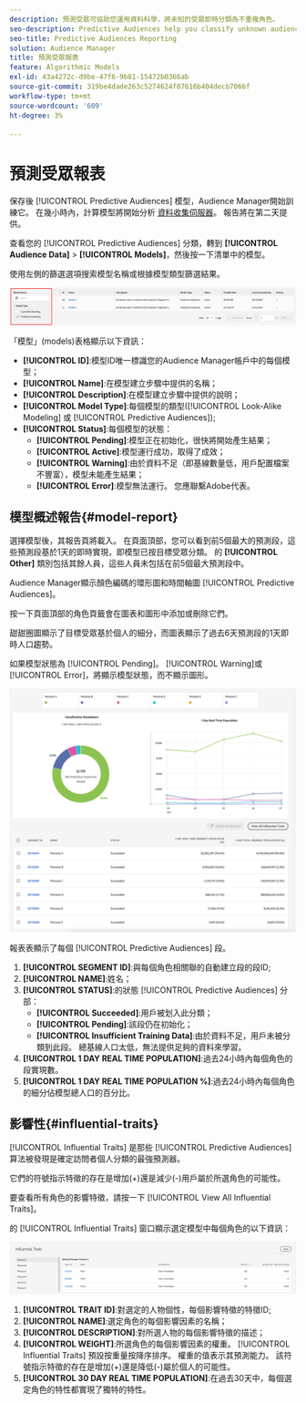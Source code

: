 ```yaml
---
description: 預測受眾可協助您運用資料科學，將未知的受眾即時分類為不重複角色。
seo-description: Predictive Audiences help you classify unknown audiences into distinct personas in real-time, using data science.
seo-title: Predictive Audiences Reporting
solution: Audience Manager
title: 預測受眾報表
feature: Algorithmic Models
exl-id: 43a4272c-d9be-47f6-9b81-15472b0366ab
source-git-commit: 319be4dade263c5274624f07616b404decb7066f
workflow-type: tm+mt
source-wordcount: '609'
ht-degree: 3%

---
```


# 預測受眾報表

保存後 [!UICONTROL Predictive Audiences] 模型，Audience Manager開始訓練它。 在幾小時內，計算模型將開始分析 [資料收集伺服器](https://experienceleague.adobe.com/docs/audience-manager/user-guide/reference/system-components/components-data-collection.html#dcs-pcs)。 報告將在第二天提供。

查看您的 [!UICONTROL Predictive Audiences] 分類，轉到 **[!UICONTROL Audience Data]** > **[!UICONTROL Models]**，然後按一下清單中的模型。

使用左側的篩選選項搜索模型名稱或根據模型類型篩選結果。

![預測受眾 — 篩選](assets/predictive-audiences-filter-models.png)

「模型」(models)表格顯示以下資訊：

* **[!UICONTROL ID]**:模型ID唯一標識您的Audience Manager帳戶中的每個模型；
* **[!UICONTROL Name]**:在模型建立步驟中提供的名稱；
* **[!UICONTROL Description]**:在模型建立步驟中提供的說明；
* **[!UICONTROL Model Type]**:每個模型的類型([!UICONTROL Look-Alike Modeling] 或 [!UICONTROL Predictive Audiences]);
* **[!UICONTROL Status]**:每個模型的狀態：
   * **[!UICONTROL Pending]**:模型正在初始化，很快將開始產生結果；
   * **[!UICONTROL Active]**:模型運行成功，取得了成效；
   * **[!UICONTROL Warning]**:由於資料不足（即基線數量低，用戶配置檔案不豐富），模型未能產生結果；
   * **[!UICONTROL Error]**:模型無法運行。 您應聯繫Adobe代表。

## 模型概述報告{#model-report}

選擇模型後，其報告頁將載入。 在頁面頂部，您可以看到前5個最大的預測段，這些預測段基於1天的即時實現，即模型已按目標受眾分類。 的 **[!UICONTROL Other]** 類別包括其餘人員，這些人員未包括在前5個最大預測段中。

Audience Manager顯示顏色編碼的環形圖和時間軸圖 [!UICONTROL Predictive Audiences]。

按一下頁面頂部的角色頁籤會在圖表和圖形中添加或刪除它們。

甜甜圈圖顯示了目標受眾基於個人的細分，而圖表顯示了過去6天預測段的1天即時人口趨勢。

如果模型狀態為 [!UICONTROL Pending]。 [!UICONTROL Warning]或 [!UICONTROL Error]，將顯示模型狀態，而不顯示圖形。

![智慧人物報告](assets/predictive-audiences-report.png)

報表表顯示了每個 [!UICONTROL Predictive Audiences] 段。

1. **[!UICONTROL SEGMENT ID]**:與每個角色相關聯的自動建立段的段ID;
1. **[!UICONTROL NAME]**:姓名；
1. **[!UICONTROL STATUS]**:的狀態 [!UICONTROL Predictive Audiences] 分部：
   * **[!UICONTROL Succeeded]**:用戶被划入此分類；
   * **[!UICONTROL Pending]**:該段仍在初始化；
   * **[!UICONTROL Insufficient Training Data]**:由於資料不足，用戶未被分類到此段。 總基線人口太低，無法提供足夠的資料來學習。
1. **[!UICONTROL 1 DAY REAL TIME POPULATION]**:過去24小時內每個角色的段實現數。
1. **[!UICONTROL 1 DAY REAL TIME POPULATION %]**:過去24小時內每個角色的細分佔模型總人口的百分比。

## 影響性{#influential-traits}

[!UICONTROL Influential Traits] 是那些 [!UICONTROL Predictive Audiences] 算法被發現是確定訪問者個人分類的最強預測器。

它們的符號指示特徵的存在是增加(+)還是減少(-)用戶屬於所選角色的可能性。

要查看所有角色的影響特徵，請按一下 [!UICONTROL View All Influential Traits]。

的 [!UICONTROL Influential Traits] 窗口顯示選定模型中每個角色的以下資訊：

![影響性](assets/predictive-audiences-influential-traits.png)

1. **[!UICONTROL TRAIT ID]**:對選定的人物個性，每個影響特徵的特徵ID;
1. **[!UICONTROL NAME]**:選定角色的每個影響因素的名稱；
1. **[!UICONTROL DESCRIPTION]**:對所選人物的每個影響特徵的描述；
1. **[!UICONTROL WEIGHT]**:所選角色的每個影響因素的權重。 [!UICONTROL Influential Traits] 預設按重量按降序排序。  權重的值表示其預測能力。 該符號指示特徵的存在是增加(+)還是降低(-)屬於個人的可能性。
1. **[!UICONTROL 30 DAY REAL TIME POPULATION]**:在過去30天中，每個選定角色的特性都實現了獨特的特性。

